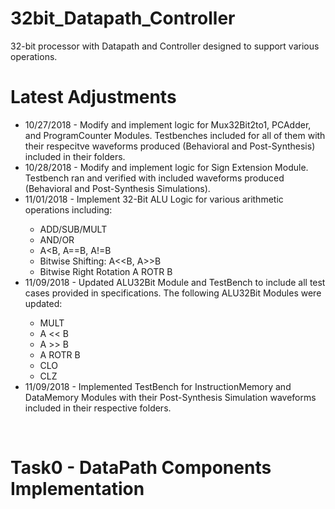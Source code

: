 # 32bit_Datapath_Controller
32-bit processor with Datapath and Controller designed to support various operations.


<h1> Latest Adjustments </h1>
<ul>

  <li> 10/27/2018 - Modify and implement logic for Mux32Bit2to1, PCAdder, and ProgramCounter Modules. Testbenches included for all of them with their respecitve waveforms produced (Behavioral and Post-Synthesis) included in their folders. </li>
  <li> 10/28/2018 - Modify and implement logic for Sign Extension Module. Testbench ran and verified with included waveforms produced (Behavioral and Post-Synthesis Simulations). </li>
  <li> 11/01/2018 - Implement 32-Bit ALU Logic for various arithmetic operations including: </li>
  <ul>
    <li> ADD/SUB/MULT </li>
    <li> AND/OR </li>
    <li> A&ltB, A==B, A!=B </li>
    <li> Bitwise Shifting: A&lt&ltB, A&gt&gtB </li>
    <li> Bitwise Right Rotation A ROTR B </li>
  </ul>
  <li> 11/09/2018 - Updated ALU32Bit Module and TestBench to include all test cases provided in specifications. The following ALU32Bit Modules were updated: </li>
  <ul>
    <li> MULT </li>
    <li> A << B </li>
    <li> A >> B </li>
    <li> A ROTR B </li>
    <li> CLO </li>
    <li> CLZ </li>
  </ul>
  <li> 11/09/2018 - Implemented TestBench for InstructionMemory and DataMemory Modules with their Post-Synthesis Simulation waveforms included in their respective folders. </li>

</ul>

<br>

<h1> Task0 - DataPath Components Implementation </h1>
